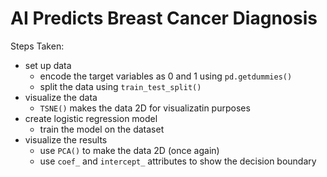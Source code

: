 # AI Predicts Breast Cancer Diagnosis

Steps Taken:
* set up data
    * encode the target variables as 0 and 1 using ```pd.getdummies()```
    * split the data using ```train_test_split()```
* visualize the data
    * ```TSNE()``` makes the data 2D for visualizatin purposes
* create logistic regression model
    * train the model on the dataset
* visualize the results
    * use ```PCA()``` to make the data 2D (once again)
    * use ```coef_``` and ```intercept_``` attributes to show the decision boundary
